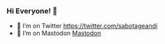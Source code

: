 ### Hi Everyone! 👋

- 🤔 I’m on Twitter https://twitter.com/sabotageandi
- 🤔 I’m on Mastodon <a rel="me" href="https://dotnet.social/@sabotageandi">Mastodon</a>
